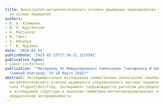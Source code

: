 ```yaml
---
title: Анизотропия магнитооптического отклика двумерных периодических наноструктур
  на основе пермаллоя
authors:
- И. А. Колмычек
- В. Л. Крутянский
- A. Maziewski
- N. Tahir
- A. Adeyeye
- Т. В. Мурзина
date: '2016-03-01'
publishDate: '2025-03-15T17:36:11.117558Z'
publication_types:
- paper-conference
publication: '*Материалы XX Международного Симпозиума “нанофизика И Наноэлектроника”
  (нижний Новгород, 14-18 Марта 2016)*'
abstract: Экспериментально исследована азимутальная анизотропия линейного и квадратичного
  магнитооптического отклика двумерного упорядоченного массива пермаллоевых структур
  типа flqqantidotsfrqq. Эксперимент сопровождается расчетом распределения намагниченности
  в исследуемой структуре и анализом симметрии магнитоиндуцированных компонент тензора
  квадратичной восприимчивости.
---
```

